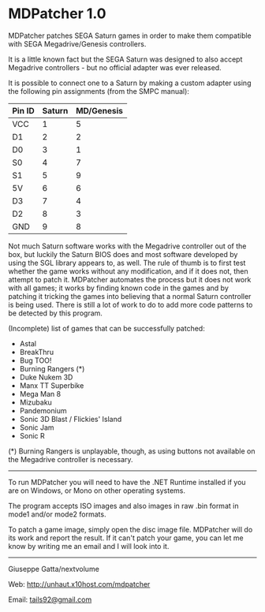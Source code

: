 # MDPatcher 1.0

MDPatcher patches SEGA Saturn games in order to make them compatible with SEGA Megadrive/Genesis controllers.

It is a little known fact but the SEGA Saturn was designed to also accept Megadrive controllers - but no official adapter was ever released.

It is possible to connect one to a Saturn by making a custom adapter using the following pin assignments (from the SMPC manual):

| Pin ID | Saturn | MD/Genesis |
|--------|--------|------------|
| VCC    | 1      | 5          |
| D1     | 2      | 2          |
| D0     | 3      | 1          |
| S0     | 4      | 7          |
| S1     | 5      | 9          |
| 5V     | 6      | 6          |
| D3     | 7      | 4          |
| D2     | 8      | 3          |
| GND    | 9      | 8          |

Not much Saturn software works with the Megadrive controller out of the box, but luckily the Saturn BIOS does and most software developed by using the SGL library appears to, as well. 
The rule of thumb is to first test whether the game works without any modification, and if it does not, then attempt to patch it.
MDPatcher automates the process but it does not work with all games; it works by finding known code in the games and by patching it tricking the games into believing that a normal Saturn controller is being used.
There is still a lot of work to do to add more code patterns to be detected by this program.

(Incomplete) list of games that can be successfully patched:
- Astal
- BreakThru
- Bug TOO!
- Burning Rangers (*)
- Duke Nukem 3D
- Manx TT Superbike
- Mega Man 8
- Mizubaku
- Pandemonium
- Sonic 3D Blast / Flickies' Island
- Sonic Jam
- Sonic R

(*) Burning Rangers is unplayable, though, as using buttons not available on the Megadrive controller is necessary.

***************
To run MDPatcher you will need to have the .NET Runtime installed if you are on Windows, or Mono on other operating systems.

The program accepts ISO images and also images in raw .bin format in mode1 and/or mode2 formats.

To patch a game image, simply open the disc image file. MDPatcher will do its work and report the result. If it can't patch your game, you can let me know by writing me an email and I will look into it.
***************

Giuseppe Gatta/nextvolume

Web: http://unhaut.x10host.com/mdpatcher

Email: tails92@gmail.com
